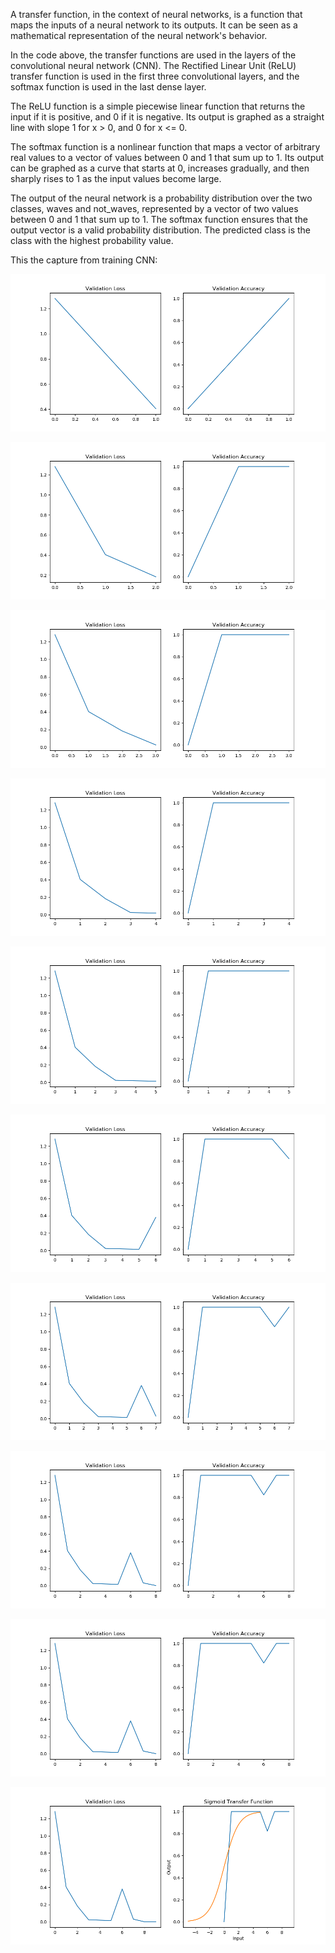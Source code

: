 A transfer function, in the context of neural networks, is a function that maps the inputs of a neural network to its outputs. It can be seen as a mathematical representation of the neural network's behavior.

In the code above, the transfer functions are used in the layers of the convolutional neural network (CNN). The Rectified Linear Unit (ReLU) transfer function is used in the first three convolutional layers, and the softmax function is used in the last dense layer.

The ReLU function is a simple piecewise linear function that returns the input if it is positive, and 0 if it is negative. Its output is graphed as a straight line with slope 1 for x > 0, and 0 for x <= 0.

The softmax function is a nonlinear function that maps a vector of arbitrary real values to a vector of values between 0 and 1 that sum up to 1. Its output can be graphed as a curve that starts at 0, increases gradually, and then sharply rises to 1 as the input values become large.

The output of the neural network is a probability distribution over the two classes, waves and not_waves, represented by a vector of two values between 0 and 1 that sum up to 1. The softmax function ensures that the output vector is a valid probability distribution. The predicted class is the class with the highest probability value.

This the capture from training CNN: 

![Image1](https://github.com/khulqu15/wave-detection-and-analysis/blob/main/data_train/train1.png?raw=true)

![Image1](https://github.com/khulqu15/wave-detection-and-analysis/blob/main/data_train/train2.png?raw=true)

![Image1](https://github.com/khulqu15/wave-detection-and-analysis/blob/main/data_train/train3.png?raw=true)

![Image1](https://github.com/khulqu15/wave-detection-and-analysis/blob/main/data_train/train4.png?raw=true)

![Image1](https://github.com/khulqu15/wave-detection-and-analysis/blob/main/data_train/train5.png?raw=true)

![Image1](https://github.com/khulqu15/wave-detection-and-analysis/blob/main/data_train/train6.png?raw=true)

![Image1](https://github.com/khulqu15/wave-detection-and-analysis/blob/main/data_train/train7.png?raw=true)

![Image1](https://github.com/khulqu15/wave-detection-and-analysis/blob/main/data_train/train8.png?raw=true)

![Image1](https://github.com/khulqu15/wave-detection-and-analysis/blob/main/data_train/train9.png?raw=true)

![Image1](https://github.com/khulqu15/wave-detection-and-analysis/blob/main/data_train/train10.png?raw=true)